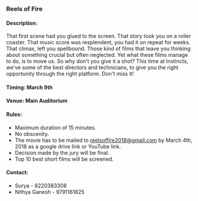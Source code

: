 ### Reels of Fire

#### <!-- <i class="fas fa-edit"></i> --> Description:
That first scene had you glued to the screen. That story took you on a roller coaster. That music score was resplendent, you had it on repeat for weeks. That climax, left you spellbound. 
Those kind of films that leave you thinking about something crucial but often neglected.
Yet what these films manage to do, is to move us.
So why don't you give it a shot? This time at Instincts, we've some of the best directors and technicians, to give you the right opportunity through the right platform.
Don't miss it!

#### <!-- <i class="far fa-calendar-alt"></i> --> Timing: March 9th

#### <!-- <i class="fas fa-map-marker-alt"></i> --> Venue: Main Auditorium

#### <!-- <i class="fas fa-bullhorn"></i> --> Rules:
  * Maximum duration of 15 minutes.
  * No obscenity.
  * The movie has to be mailed to reelsoffire2018@gmail.com by March 4th, 2018 as a google drive link or YouTube link.
  * Decision made by the jury will be final.
  * Top 10 best short films will be screened.


#### <!-- <i class="fas fa-phone"></i> --> Contact:
  * Surya - 8220383308
  * Nithya Ganesh - 9791161825
